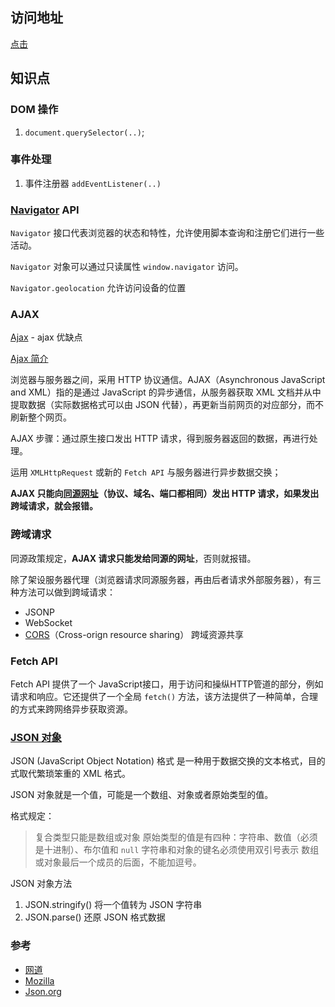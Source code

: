 ## 访问地址
[点击](https://byodian.github.io/blog/5.%20%E7%BC%96%E7%A8%8B%E7%BB%83%E4%B9%A0/4.4%20Javascript/WeatherApp/index.html)

## 知识点

### DOM 操作
1. `document.querySelector(..)`;

### 事件处理

1. 事件注册器 `addEventListener(..)`

### [Navigator](https://developer.mozilla.org/en-US/docs/Web/API/Navigator) API

`Navigator` 接口代表浏览器的状态和特性，允许使用脚本查询和注册它们进行一些活动。

`Navigator` 对象可以通过只读属性 `window.navigator` 访问。

`Navigator.geolocation`  允许访问设备的位置

### AJAX

[Ajax](https://zh.wikipedia.org/wiki/AJAX) - ajax 优缺点

[Ajax 简介](https://wangdoc.com/javascript/bom/xmlhttprequest.html#%E7%AE%80%E4%BB%8B)

浏览器与服务器之间，采用 HTTP 协议通信。AJAX（Asynchronous JavaScript and XML）指的是通过 JavaScript 的异步通信，从服务器获取 XML 文档并从中提取数据（实际数据格式可以由 JSON 代替），再更新当前网页的对应部分，而不刷新整个网页。

AJAX 步骤：通过原生接口发出 HTTP 请求，得到服务器返回的数据，再进行处理。

运用 `XMLHttpRequest` 或新的 `Fetch API` 与服务器进行异步数据交换；

**AJAX 只能向[同源网址](https://wangdoc.com/javascript/bom/same-origin.html)（协议、域名、端口都相同）发出 HTTP 请求，如果发出跨域请求，就会报错。**

### 跨域请求

同源政策规定，**AJAX 请求只能发给同源的网址**，否则就报错。

除了架设服务器代理（浏览器请求同源服务器，再由后者请求外部服务器），有三种方法可以做到跨域请求：

- JSONP
- WebSocket
- [CORS](https://wangdoc.com/javascript/bom/cors.html)（Cross-orign resource sharing） 跨域资源共享

### Fetch API

Fetch API 提供了一个 JavaScript接口，用于访问和操纵HTTP管道的部分，例如请求和响应。它还提供了一个全局 `fetch()` 方法，该方法提供了一种简单，合理的方式来跨网络异步获取资源。

### [JSON 对象](http://json.org/json-zh.html)

JSON (JavaScript Object Notation) 格式 是一种用于数据交换的文本格式，目的式取代繁琐笨重的 XML 格式。

JSON 对象就是一个值，可能是一个数组、对象或者原始类型的值。

格式规定：
> 复合类型只能是数组或对象
> 原始类型的值是有四种：字符串、数值（必须是十进制）、布尔值和 `null`
> 字符串和对象的键名必须使用双引号表示
> 数组或对象最后一个成员的后面，不能加逗号。

JSON 对象方法

1. JSON.stringify() 将一个值转为 JSON 字符串
2. JSON.parse() 还原 JSON 格式数据

### 参考
- [网道](https://wangdoc.com/javascript/)
- [Mozilla](https://developer.mozilla.org/en-US/docs/Web/API/Navigator)
- [Json.org](http://json.org/json-zh.html)

